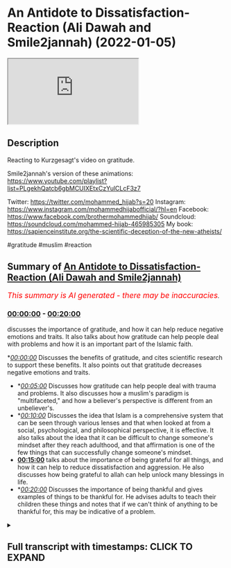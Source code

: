 # An Antidote to Dissatisfaction- Reaction (Ali Dawah and Smile2jannah) (2022-01-05)

<iframe loading='lazy' src='https://www.youtube.com/embed/HsgSuVWEVmg'></iframe>

## Description

Reacting to Kurzgesagt's video on gratitude.  

Smile2jannah's version of these animations: https://www.youtube.com/playlist?list=PLgekhQatcb6gbMCUIXEtxCzYulCLcF3z7

Twitter: https://twitter.com/mohammed_hijab?s=20
Instagram: https://www.instagram.com/mohammedhijabofficial/?hl=en
Facebook: https://www.facebook.com/brothermohammedhijab/
Soundcloud: https://soundcloud.com/mohammed-hijab-465985305
My book: https://sapienceinstitute.org/the-scientific-deception-of-the-new-atheists/

#gratitude #muslim #reaction

## Summary of [An Antidote to Dissatisfaction- Reaction (Ali Dawah and Smile2jannah)](https://www.youtube.com/watch?v=HsgSuVWEVmg)


*<span style="color:red; font-size:125%">This summary is AI generated - there may be inaccuracies</span>. [](/)*

### [00:00:00](https://www.youtube.com/watch?v=HsgSuVWEVmg&t=0) - [00:20:00](https://www.youtube.com/watch?v=HsgSuVWEVmg&t=1200)

 discusses the importance of gratitude, and how it can help reduce negative emotions and traits. It also talks about how gratitude can help people deal with problems and how it is an important part of the Islamic faith.

**[00:00:00](https://www.youtube.com/watch?v=HsgSuVWEVmg&t=0)* Discusses the benefits of gratitude, and cites scientific research to support these benefits. It also points out that gratitude decreases negative emotions and traits.
* **[00:05:00](https://www.youtube.com/watch?v=HsgSuVWEVmg&t=300)* Discusses how gratitude can help people deal with trauma and problems. It also discusses how a muslim's paradigm is "multifaceted," and how a believer's perspective is different from an unbeliever's.
* **[00:10:00](https://www.youtube.com/watch?v=HsgSuVWEVmg&t=600)* Discusses the idea that Islam is a comprehensive system that can be seen through various lenses and that when looked at from a social, psychological, and philosophical perspective, it is effective. It also talks about the idea that it can be difficult to change someone's mindset after they reach adulthood, and that affirmation is one of the few things that can successfully change someone's mindset.
* **[00:15:00](https://www.youtube.com/watch?v=HsgSuVWEVmg&t=900)** talks about the importance of being grateful for all things, and how it can help to reduce dissatisfaction and aggression. He also discusses how being grateful to allah can help unlock many blessings in life.
* **[00:20:00](https://www.youtube.com/watch?v=HsgSuVWEVmg&t=1200)* Discusses the importance of being thankful and gives examples of things to be thankful for. He advises adults to teach their children these things and notes that if we can't think of anything to be thankful for, this may be indicative of a problem.

<details><summary><h2>Full transcript with timestamps: CLICK TO EXPAND</h2></summary>

[0:00:00](https://youtu.be/HsgSuVWEVmg?t=0) [Music]  
[0:00:05](https://youtu.be/HsgSuVWEVmg?t=5) go to kuala lude app inshallah the app  
[0:00:07](https://youtu.be/HsgSuVWEVmg?t=7) tracks versus pages and time spent  
[0:00:10](https://youtu.be/HsgSuVWEVmg?t=10) reading and the verses to pages function  
[0:00:12](https://youtu.be/HsgSuVWEVmg?t=12) takes you from reading a few verses a  
[0:00:14](https://youtu.be/HsgSuVWEVmg?t=14) day to a few pages a day this project is  
[0:00:17](https://youtu.be/HsgSuVWEVmg?t=17) for the real enthusiasts if there's  
[0:00:19](https://youtu.be/HsgSuVWEVmg?t=19) enough of us out there this will become  
[0:00:21](https://youtu.be/HsgSuVWEVmg?t=21) the future of quran apps and support the  
[0:00:24](https://youtu.be/HsgSuVWEVmg?t=24) project if you can inshaallah may allah  
[0:00:26](https://youtu.be/HsgSuVWEVmg?t=26) bless all of you jazakallah  
[0:00:31](https://youtu.be/HsgSuVWEVmg?t=31) how are you guys doing  
[0:00:33](https://youtu.be/HsgSuVWEVmg?t=33) yes i'm joined with two very very  
[0:00:35](https://youtu.be/HsgSuVWEVmg?t=35) special men very very influential men  
[0:00:38](https://youtu.be/HsgSuVWEVmg?t=38) i'm joined with azusa and smile to janna  
[0:00:42](https://youtu.be/HsgSuVWEVmg?t=42) and ali  
[0:00:43](https://youtu.be/HsgSuVWEVmg?t=43) uh needs daoa  
[0:00:44](https://youtu.be/HsgSuVWEVmg?t=44) [Laughter]  
[0:00:50](https://youtu.be/HsgSuVWEVmg?t=50) how are you guys doing here i'm gonna  
[0:00:52](https://youtu.be/HsgSuVWEVmg?t=52) know how are you bro you're right here  
[0:00:53](https://youtu.be/HsgSuVWEVmg?t=53) alhamdulillah good to see you  
[0:00:58](https://youtu.be/HsgSuVWEVmg?t=58) um today we're going to be talking about  
[0:01:00](https://youtu.be/HsgSuVWEVmg?t=60) something very very important in fact  
[0:01:01](https://youtu.be/HsgSuVWEVmg?t=61) we're going to be respond i'm not  
[0:01:02](https://youtu.be/HsgSuVWEVmg?t=62) responding really she's saying reacting  
[0:01:04](https://youtu.be/HsgSuVWEVmg?t=64) you're so used to responding but yeah  
[0:01:06](https://youtu.be/HsgSuVWEVmg?t=66) good reaction there you have it there  
[0:01:07](https://youtu.be/HsgSuVWEVmg?t=67) you have it uh what's the name of this  
[0:01:09](https://youtu.be/HsgSuVWEVmg?t=69) channel how do you pronounce it kirk  
[0:01:10](https://youtu.be/HsgSuVWEVmg?t=70) craigslist  
[0:01:12](https://youtu.be/HsgSuVWEVmg?t=72) that sounds like you're having a stroke  
[0:01:14](https://youtu.be/HsgSuVWEVmg?t=74) in germany  
[0:01:15](https://youtu.be/HsgSuVWEVmg?t=75) if you've said this before ah it's  
[0:01:17](https://youtu.be/HsgSuVWEVmg?t=77) probably not yeah maybe  
[0:01:19](https://youtu.be/HsgSuVWEVmg?t=79) how do you say it you say  
[0:01:22](https://youtu.be/HsgSuVWEVmg?t=82) okay i like that okay actually you've  
[0:01:24](https://youtu.be/HsgSuVWEVmg?t=84) been you've started doing stuff on your  
[0:01:26](https://youtu.be/HsgSuVWEVmg?t=86) channel which kind of mimics their  
[0:01:27](https://youtu.be/HsgSuVWEVmg?t=87) material doesn't it yeah yeah they're  
[0:01:29](https://youtu.be/HsgSuVWEVmg?t=89) copying their stuff  
[0:01:31](https://youtu.be/HsgSuVWEVmg?t=91) no they're doing it in a better way  
[0:01:35](https://youtu.be/HsgSuVWEVmg?t=95) they're known for this kind of like  
[0:01:36](https://youtu.be/HsgSuVWEVmg?t=96) really kind of interesting uh  
[0:01:39](https://youtu.be/HsgSuVWEVmg?t=99) animations well put animations which  
[0:01:41](https://youtu.be/HsgSuVWEVmg?t=101) which are informative and  
[0:01:43](https://youtu.be/HsgSuVWEVmg?t=103) they give a little undertone of a very  
[0:01:46](https://youtu.be/HsgSuVWEVmg?t=106) kind of  
[0:01:47](https://youtu.be/HsgSuVWEVmg?t=107) atheistic liberal  
[0:01:49](https://youtu.be/HsgSuVWEVmg?t=109) backdrop  
[0:01:50](https://youtu.be/HsgSuVWEVmg?t=110) so i'm trying to agenda you're doing the  
[0:01:52](https://youtu.be/HsgSuVWEVmg?t=112) same thing but with with the islamic  
[0:01:55](https://youtu.be/HsgSuVWEVmg?t=115) kind of paradigm in place right  
[0:01:56](https://youtu.be/HsgSuVWEVmg?t=116) counteracting  
[0:01:59](https://youtu.be/HsgSuVWEVmg?t=119) not imitating uh going one step better  
[0:02:01](https://youtu.be/HsgSuVWEVmg?t=121) no i i i i welcome i think what you're  
[0:02:03](https://youtu.be/HsgSuVWEVmg?t=123) doing is really it's pioneering um  
[0:02:06](https://youtu.be/HsgSuVWEVmg?t=126) animations in the tao space and i think  
[0:02:08](https://youtu.be/HsgSuVWEVmg?t=128) that's really really good  
[0:02:09](https://youtu.be/HsgSuVWEVmg?t=129) but what i wanted to uh respond or react  
[0:02:11](https://youtu.be/HsgSuVWEVmg?t=131) to as collective right yes to respond  
[0:02:14](https://youtu.be/HsgSuVWEVmg?t=134) respond what i wanted to react to today  
[0:02:17](https://youtu.be/HsgSuVWEVmg?t=137) is um something i was watching about a  
[0:02:19](https://youtu.be/HsgSuVWEVmg?t=139) video they made about an antidote to  
[0:02:21](https://youtu.be/HsgSuVWEVmg?t=141) dissatisfaction and what was really  
[0:02:22](https://youtu.be/HsgSuVWEVmg?t=142) interesting was that some of the things  
[0:02:24](https://youtu.be/HsgSuVWEVmg?t=144) that they put  
[0:02:25](https://youtu.be/HsgSuVWEVmg?t=145) in that video relating to gratitude and  
[0:02:27](https://youtu.be/HsgSuVWEVmg?t=147) obviously from an islamic perspective we  
[0:02:28](https://youtu.be/HsgSuVWEVmg?t=148) have a lot to say about this because our  
[0:02:30](https://youtu.be/HsgSuVWEVmg?t=150) religion speaks about this at length so  
[0:02:32](https://youtu.be/HsgSuVWEVmg?t=152) the first thing i want to do is show one  
[0:02:34](https://youtu.be/HsgSuVWEVmg?t=154) clip okay about  
[0:02:36](https://youtu.be/HsgSuVWEVmg?t=156) what they're saying the benefits of  
[0:02:38](https://youtu.be/HsgSuVWEVmg?t=158) gratitude and then come back and have a  
[0:02:39](https://youtu.be/HsgSuVWEVmg?t=159) conversation  
[0:02:40](https://youtu.be/HsgSuVWEVmg?t=160) scientists found that gratitude  
[0:02:42](https://youtu.be/HsgSuVWEVmg?t=162) stimulates the pathways in your brain  
[0:02:44](https://youtu.be/HsgSuVWEVmg?t=164) involved in feelings of reward  
[0:02:47](https://youtu.be/HsgSuVWEVmg?t=167) forming social bonds  
[0:02:49](https://youtu.be/HsgSuVWEVmg?t=169) and interpreting others intentions  
[0:02:51](https://youtu.be/HsgSuVWEVmg?t=171) it also makes it easier to save and  
[0:02:53](https://youtu.be/HsgSuVWEVmg?t=173) retrieve positive memories  
[0:02:56](https://youtu.be/HsgSuVWEVmg?t=176) even more gratitude directly counteracts  
[0:02:58](https://youtu.be/HsgSuVWEVmg?t=178) negative feelings and traits like envy  
[0:03:01](https://youtu.be/HsgSuVWEVmg?t=181) and social comparison narcissism  
[0:03:03](https://youtu.be/HsgSuVWEVmg?t=183) cynicism and materialism  
[0:03:06](https://youtu.be/HsgSuVWEVmg?t=186) as a consequence people who are grateful  
[0:03:09](https://youtu.be/HsgSuVWEVmg?t=189) no matter what for tend to be happier  
[0:03:11](https://youtu.be/HsgSuVWEVmg?t=191) and more satisfied  
[0:03:13](https://youtu.be/HsgSuVWEVmg?t=193) they have better relationships and  
[0:03:15](https://youtu.be/HsgSuVWEVmg?t=195) easier time making friends  
[0:03:17](https://youtu.be/HsgSuVWEVmg?t=197) they sleep better tend to suffer less  
[0:03:20](https://youtu.be/HsgSuVWEVmg?t=200) from depression addiction and burnout  
[0:03:22](https://youtu.be/HsgSuVWEVmg?t=202) and are better at dealing with traumatic  
[0:03:24](https://youtu.be/HsgSuVWEVmg?t=204) events so as you guys saw there with the  
[0:03:26](https://youtu.be/HsgSuVWEVmg?t=206) first clip you know  
[0:03:29](https://youtu.be/HsgSuVWEVmg?t=209) it was talking about what the benefits  
[0:03:31](https://youtu.be/HsgSuVWEVmg?t=211) are to graduate what are your initial  
[0:03:33](https://youtu.be/HsgSuVWEVmg?t=213) reactions uh  
[0:03:35](https://youtu.be/HsgSuVWEVmg?t=215) i think my initial reaction is  
[0:03:37](https://youtu.be/HsgSuVWEVmg?t=217) that of  
[0:03:38](https://youtu.be/HsgSuVWEVmg?t=218) i wasn't really surprised yep because  
[0:03:41](https://youtu.be/HsgSuVWEVmg?t=221) whenever atheists or people without a  
[0:03:43](https://youtu.be/HsgSuVWEVmg?t=223) religion  
[0:03:45](https://youtu.be/HsgSuVWEVmg?t=225) want to encourage people to do something  
[0:03:46](https://youtu.be/HsgSuVWEVmg?t=226) either it will be done using threats  
[0:03:50](https://youtu.be/HsgSuVWEVmg?t=230) or it will be done using science threats  
[0:03:52](https://youtu.be/HsgSuVWEVmg?t=232) that we see  
[0:03:53](https://youtu.be/HsgSuVWEVmg?t=233) um traffic cameras yeah we see london is  
[0:03:57](https://youtu.be/HsgSuVWEVmg?t=237) one of the  
[0:03:58](https://youtu.be/HsgSuVWEVmg?t=238) the most yeah the hot spots one of the  
[0:04:01](https://youtu.be/HsgSuVWEVmg?t=241) most watched cities because of cctv if  
[0:04:04](https://youtu.be/HsgSuVWEVmg?t=244) you park in a bus lane you get a ticket  
[0:04:06](https://youtu.be/HsgSuVWEVmg?t=246) home before you've even reached your  
[0:04:08](https://youtu.be/HsgSuVWEVmg?t=248) home yeah so that's one way of doing it  
[0:04:10](https://youtu.be/HsgSuVWEVmg?t=250) the other way of doing it is by bribing  
[0:04:12](https://youtu.be/HsgSuVWEVmg?t=252) people through facts and through science  
[0:04:15](https://youtu.be/HsgSuVWEVmg?t=255) of science says the science says that  
[0:04:17](https://youtu.be/HsgSuVWEVmg?t=257) but just like when you watch these  
[0:04:19](https://youtu.be/HsgSuVWEVmg?t=259) atheistic debates and they they mock  
[0:04:22](https://youtu.be/HsgSuVWEVmg?t=262) theism or whatnot and then they get the  
[0:04:25](https://youtu.be/HsgSuVWEVmg?t=265) big clap and you know christopher  
[0:04:26](https://youtu.be/HsgSuVWEVmg?t=266) hitchens very well articulated arguments  
[0:04:30](https://youtu.be/HsgSuVWEVmg?t=270) but that's that's all they are they're  
[0:04:31](https://youtu.be/HsgSuVWEVmg?t=271) just well articulated but they don't  
[0:04:33](https://youtu.be/HsgSuVWEVmg?t=273) have any substance behind it so  
[0:04:35](https://youtu.be/HsgSuVWEVmg?t=275) when these people go home to their you  
[0:04:38](https://youtu.be/HsgSuVWEVmg?t=278) know empty flats and their ready  
[0:04:40](https://youtu.be/HsgSuVWEVmg?t=280) microwave  
[0:04:42](https://youtu.be/HsgSuVWEVmg?t=282) microwave meals  
[0:04:46](https://youtu.be/HsgSuVWEVmg?t=286) there's nothing of substance that's why  
[0:04:47](https://youtu.be/HsgSuVWEVmg?t=287) they go to the bowl that's why  
[0:04:51](https://youtu.be/HsgSuVWEVmg?t=291) christopher hitchens he admitted that  
[0:04:53](https://youtu.be/HsgSuVWEVmg?t=293) his his friend was the vodka bottle  
[0:04:56](https://youtu.be/HsgSuVWEVmg?t=296) uh so these people admit it and i don't  
[0:04:58](https://youtu.be/HsgSuVWEVmg?t=298) want to you know bait out other names  
[0:05:00](https://youtu.be/HsgSuVWEVmg?t=300) because it was made from the same thing  
[0:05:02](https://youtu.be/HsgSuVWEVmg?t=302) oh yeah mata rearrangement of of  
[0:05:04](https://youtu.be/HsgSuVWEVmg?t=304) particles  
[0:05:06](https://youtu.be/HsgSuVWEVmg?t=306) what do you think ali you were you were  
[0:05:07](https://youtu.be/HsgSuVWEVmg?t=307) a non-muslim at one point you became a  
[0:05:09](https://youtu.be/HsgSuVWEVmg?t=309) muslim  
[0:05:10](https://youtu.be/HsgSuVWEVmg?t=310) how has your life changed because of  
[0:05:12](https://youtu.be/HsgSuVWEVmg?t=312) islamic graduation to be honest like  
[0:05:13](https://youtu.be/HsgSuVWEVmg?t=313) cebu said really what i was discussing  
[0:05:14](https://youtu.be/HsgSuVWEVmg?t=314) with him he said atheists are people  
[0:05:16](https://youtu.be/HsgSuVWEVmg?t=316) that like they come in front of your  
[0:05:17](https://youtu.be/HsgSuVWEVmg?t=317) house and scream get out get out get out  
[0:05:19](https://youtu.be/HsgSuVWEVmg?t=319) and you run out and go weapon and they  
[0:05:20](https://youtu.be/HsgSuVWEVmg?t=320) go i don't know  
[0:05:27](https://youtu.be/HsgSuVWEVmg?t=327) they'll tell you no god no god no god  
[0:05:28](https://youtu.be/HsgSuVWEVmg?t=328) but when it comes to life from they said  
[0:05:30](https://youtu.be/HsgSuVWEVmg?t=330) okay give me a solution okay tell me  
[0:05:31](https://youtu.be/HsgSuVWEVmg?t=331) what's wrong with that um i don't know  
[0:05:33](https://youtu.be/HsgSuVWEVmg?t=333) why tell him to call my house then you  
[0:05:35](https://youtu.be/HsgSuVWEVmg?t=335) have nothing to offer me you're  
[0:05:36](https://youtu.be/HsgSuVWEVmg?t=336) intellectually bankrupt yeah you've got  
[0:05:38](https://youtu.be/HsgSuVWEVmg?t=338) nothing to offer you're intellectual  
[0:05:39](https://youtu.be/HsgSuVWEVmg?t=339) unique so the point is this you know  
[0:05:41](https://youtu.be/HsgSuVWEVmg?t=341) let's be honest you've got nothing to  
[0:05:43](https://youtu.be/HsgSuVWEVmg?t=343) offer so when it comes to gratitude yeah  
[0:05:45](https://youtu.be/HsgSuVWEVmg?t=345) it's what we're seeing here is it's good  
[0:05:46](https://youtu.be/HsgSuVWEVmg?t=346) because what it does is like the reason  
[0:05:48](https://youtu.be/HsgSuVWEVmg?t=348) i'm mentioning this is because people  
[0:05:49](https://youtu.be/HsgSuVWEVmg?t=349) like sam harris and new atheism have  
[0:05:51](https://youtu.be/HsgSuVWEVmg?t=351) realized this spiritual gap there's a  
[0:05:53](https://youtu.be/HsgSuVWEVmg?t=353) massive gap so they've even conspiracy  
[0:05:55](https://youtu.be/HsgSuVWEVmg?t=355) spirituality brother as atheists they  
[0:05:57](https://youtu.be/HsgSuVWEVmg?t=357) have gone because they've hit a wall now  
[0:05:59](https://youtu.be/HsgSuVWEVmg?t=359) it's good that we see that because now  
[0:06:00](https://youtu.be/HsgSuVWEVmg?t=360) they've read us they're making a u-turn  
[0:06:02](https://youtu.be/HsgSuVWEVmg?t=362) but what that means is in a nutshell  
[0:06:04](https://youtu.be/HsgSuVWEVmg?t=364) gratitude is good because now what  
[0:06:05](https://youtu.be/HsgSuVWEVmg?t=365) you're doing is like it says in the  
[0:06:06](https://youtu.be/HsgSuVWEVmg?t=366) video  
[0:06:07](https://youtu.be/HsgSuVWEVmg?t=367) happy be happy for the little coffee  
[0:06:09](https://youtu.be/HsgSuVWEVmg?t=369) that you have i'll be happy for little  
[0:06:10](https://youtu.be/HsgSuVWEVmg?t=370) stuff that's good that's the beginning  
[0:06:12](https://youtu.be/HsgSuVWEVmg?t=372) but we need to take it to the next level  
[0:06:13](https://youtu.be/HsgSuVWEVmg?t=373) because what this shows is a step f  
[0:06:15](https://youtu.be/HsgSuVWEVmg?t=375) towards the right direction which is  
[0:06:17](https://youtu.be/HsgSuVWEVmg?t=377) gratitude but now the question is what  
[0:06:19](https://youtu.be/HsgSuVWEVmg?t=379) are you grateful for because if somebody  
[0:06:21](https://youtu.be/HsgSuVWEVmg?t=381) gives you a hundred thousand pounds you  
[0:06:23](https://youtu.be/HsgSuVWEVmg?t=383) start and imagine you start [ __ ] the  
[0:06:24](https://youtu.be/HsgSuVWEVmg?t=384) money like oh thank you thank you what  
[0:06:26](https://youtu.be/HsgSuVWEVmg?t=386) about the one that gave you that you're  
[0:06:28](https://youtu.be/HsgSuVWEVmg?t=388) too focused on the money okay but we're  
[0:06:30](https://youtu.be/HsgSuVWEVmg?t=390) saying what about the one that gave you  
[0:06:32](https://youtu.be/HsgSuVWEVmg?t=392) that if you can find happiness and  
[0:06:34](https://youtu.be/HsgSuVWEVmg?t=394) gratitude with the materialistic thing  
[0:06:38](https://youtu.be/HsgSuVWEVmg?t=398) what about the one that gave it to you  
[0:06:39](https://youtu.be/HsgSuVWEVmg?t=399) if the material thing can give you the  
[0:06:41](https://youtu.be/HsgSuVWEVmg?t=401) happiness of being grateful for the  
[0:06:43](https://youtu.be/HsgSuVWEVmg?t=403) little things what about the one  
[0:06:45](https://youtu.be/HsgSuVWEVmg?t=405) who created you and the thing that gives  
[0:06:47](https://youtu.be/HsgSuVWEVmg?t=407) you the happiness what we're saying is  
[0:06:49](https://youtu.be/HsgSuVWEVmg?t=409) take it to the next level yes by  
[0:06:51](https://youtu.be/HsgSuVWEVmg?t=411) connecting to god because other than  
[0:06:52](https://youtu.be/HsgSuVWEVmg?t=412) that who are you grateful for or yeah  
[0:06:55](https://youtu.be/HsgSuVWEVmg?t=415) yeah  
[0:06:56](https://youtu.be/HsgSuVWEVmg?t=416) or what anything that the object of  
[0:06:58](https://youtu.be/HsgSuVWEVmg?t=418) gratitude is missing the ultimate  
[0:07:00](https://youtu.be/HsgSuVWEVmg?t=420) objective of gratitude  
[0:07:01](https://youtu.be/HsgSuVWEVmg?t=421) i think what you what you've mentioned  
[0:07:03](https://youtu.be/HsgSuVWEVmg?t=423) that's very well put and i think what  
[0:07:04](https://youtu.be/HsgSuVWEVmg?t=424) zushan was saying is i think something  
[0:07:07](https://youtu.be/HsgSuVWEVmg?t=427) they've realized as well because it's a  
[0:07:08](https://youtu.be/HsgSuVWEVmg?t=428) chemically reductionist approach i mean  
[0:07:11](https://youtu.be/HsgSuVWEVmg?t=431) now that and they've realized that which  
[0:07:13](https://youtu.be/HsgSuVWEVmg?t=433) is why in the nhs the national health  
[0:07:15](https://youtu.be/HsgSuVWEVmg?t=435) service in the uk for those who don't  
[0:07:16](https://youtu.be/HsgSuVWEVmg?t=436) know abroad  
[0:07:18](https://youtu.be/HsgSuVWEVmg?t=438) they they do have ssris like you know  
[0:07:20](https://youtu.be/HsgSuVWEVmg?t=440) serotonin um  
[0:07:22](https://youtu.be/HsgSuVWEVmg?t=442) or drugs that manipulate serotonin which  
[0:07:25](https://youtu.be/HsgSuVWEVmg?t=445) is one of the neurotransmitters right  
[0:07:27](https://youtu.be/HsgSuVWEVmg?t=447) um  
[0:07:28](https://youtu.be/HsgSuVWEVmg?t=448) however you know if you look at some of  
[0:07:30](https://youtu.be/HsgSuVWEVmg?t=450) the placebo drugs they have almost as  
[0:07:33](https://youtu.be/HsgSuVWEVmg?t=453) much uh effect as  
[0:07:35](https://youtu.be/HsgSuVWEVmg?t=455) as ssris which shows you a lot of is  
[0:07:38](https://youtu.be/HsgSuVWEVmg?t=458) actually cognitive which is why in the  
[0:07:39](https://youtu.be/HsgSuVWEVmg?t=459) nhs they put things like cbt cognitive  
[0:07:42](https://youtu.be/HsgSuVWEVmg?t=462) behavioral therapy or talking therapies  
[0:07:45](https://youtu.be/HsgSuVWEVmg?t=465) or um psychotherapies because they  
[0:07:47](https://youtu.be/HsgSuVWEVmg?t=467) realize this is it's reductionist to  
[0:07:49](https://youtu.be/HsgSuVWEVmg?t=469) just  
[0:07:49](https://youtu.be/HsgSuVWEVmg?t=469) kind of go all the way uh or speak of  
[0:07:52](https://youtu.be/HsgSuVWEVmg?t=472) this in chemical neurotransmitter in  
[0:07:53](https://youtu.be/HsgSuVWEVmg?t=473) terms of neurotransmitters and so on and  
[0:07:55](https://youtu.be/HsgSuVWEVmg?t=475) we as muslims our paradigm has always  
[0:07:58](https://youtu.be/HsgSuVWEVmg?t=478) been multifaceted  
[0:08:00](https://youtu.be/HsgSuVWEVmg?t=480) you know in terms of how we diagnose  
[0:08:01](https://youtu.be/HsgSuVWEVmg?t=481) issues it can be physical a physical  
[0:08:04](https://youtu.be/HsgSuVWEVmg?t=484) ailment it can be chemical of course  
[0:08:06](https://youtu.be/HsgSuVWEVmg?t=486) sometimes it is but also we have to  
[0:08:07](https://youtu.be/HsgSuVWEVmg?t=487) think about all the other dimensions as  
[0:08:10](https://youtu.be/HsgSuVWEVmg?t=490) well the spiritual dimension being one  
[0:08:11](https://youtu.be/HsgSuVWEVmg?t=491) of those things which is not even  
[0:08:12](https://youtu.be/HsgSuVWEVmg?t=492) accessible by the scientific method  
[0:08:15](https://youtu.be/HsgSuVWEVmg?t=495) it's a metaphor that you need to tap  
[0:08:17](https://youtu.be/HsgSuVWEVmg?t=497) into it's as simple as that  
[0:08:18](https://youtu.be/HsgSuVWEVmg?t=498) set those metaphysical laws in place for  
[0:08:21](https://youtu.be/HsgSuVWEVmg?t=501) a reason and this is this is the massive  
[0:08:24](https://youtu.be/HsgSuVWEVmg?t=504) gap that's happening bro you can be  
[0:08:25](https://youtu.be/HsgSuVWEVmg?t=505) grateful for coffee and stuff like that  
[0:08:27](https://youtu.be/HsgSuVWEVmg?t=507) you know but if the metaphysical law  
[0:08:29](https://youtu.be/HsgSuVWEVmg?t=509) what we believe in like the like the  
[0:08:31](https://youtu.be/HsgSuVWEVmg?t=511) process  
[0:08:33](https://youtu.be/HsgSuVWEVmg?t=513) um  
[0:08:34](https://youtu.be/HsgSuVWEVmg?t=514) wondrous is the affair of the believer  
[0:08:36](https://youtu.be/HsgSuVWEVmg?t=516) yes whatever like calamity strikes him  
[0:08:38](https://youtu.be/HsgSuVWEVmg?t=518) or goodness he's grateful or he's  
[0:08:39](https://youtu.be/HsgSuVWEVmg?t=519) patient i think we should stop with this  
[0:08:42](https://youtu.be/HsgSuVWEVmg?t=522) is very very important hadith well where  
[0:08:44](https://youtu.be/HsgSuVWEVmg?t=524) the prophet salallahu says  
[0:08:46](https://youtu.be/HsgSuVWEVmg?t=526) it's one of my favorite hadith in fact  
[0:08:48](https://youtu.be/HsgSuVWEVmg?t=528) that wondrous is the affair of the  
[0:08:50](https://youtu.be/HsgSuVWEVmg?t=530) believer in  
[0:08:52](https://youtu.be/HsgSuVWEVmg?t=532) that his  
[0:09:07](https://youtu.be/HsgSuVWEVmg?t=547) is grateful as well  
[0:09:08](https://youtu.be/HsgSuVWEVmg?t=548) and in that clipping that we just saw  
[0:09:10](https://youtu.be/HsgSuVWEVmg?t=550) the video clip we they were mentioning  
[0:09:12](https://youtu.be/HsgSuVWEVmg?t=552) uh they were mentioning how  
[0:09:14](https://youtu.be/HsgSuVWEVmg?t=554) people that are grateful on a regular  
[0:09:15](https://youtu.be/HsgSuVWEVmg?t=555) basis can deal with trauma better yeah  
[0:09:17](https://youtu.be/HsgSuVWEVmg?t=557) better yeah of course and this is you  
[0:09:19](https://youtu.be/HsgSuVWEVmg?t=559) know subhanallah is really showing us  
[0:09:21](https://youtu.be/HsgSuVWEVmg?t=561) the spiritual fruit of this hadith in  
[0:09:23](https://youtu.be/HsgSuVWEVmg?t=563) him  
[0:09:24](https://youtu.be/HsgSuVWEVmg?t=564) of course because if you think about it  
[0:09:25](https://youtu.be/HsgSuVWEVmg?t=565) when a disbeliever gets ill  
[0:09:28](https://youtu.be/HsgSuVWEVmg?t=568) yeah what well let's let's say someone  
[0:09:30](https://youtu.be/HsgSuVWEVmg?t=570) who is an atheist or a materialist yeah  
[0:09:34](https://youtu.be/HsgSuVWEVmg?t=574) yeah so if he's ill like the question  
[0:09:36](https://youtu.be/HsgSuVWEVmg?t=576) that needs to beg is  
[0:09:37](https://youtu.be/HsgSuVWEVmg?t=577) i would why am i ill why me what caused  
[0:09:40](https://youtu.be/HsgSuVWEVmg?t=580) it you have nothing  
[0:09:41](https://youtu.be/HsgSuVWEVmg?t=581) what meaning does it have yeah when you  
[0:09:43](https://youtu.be/HsgSuVWEVmg?t=583) talk about a believer it's like  
[0:09:45](https://youtu.be/HsgSuVWEVmg?t=585) expiation of sins yes um it's about  
[0:09:47](https://youtu.be/HsgSuVWEVmg?t=587) getting closer to allah  
[0:09:50](https://youtu.be/HsgSuVWEVmg?t=590) yes i've got so many options to choose  
[0:09:52](https://youtu.be/HsgSuVWEVmg?t=592) from now somebody come and say it's it's  
[0:09:54](https://youtu.be/HsgSuVWEVmg?t=594) um you made it up i don't care does it  
[0:09:55](https://youtu.be/HsgSuVWEVmg?t=595) work we know i know it's true but to you  
[0:09:57](https://youtu.be/HsgSuVWEVmg?t=597) let's suppose it's made up it does work  
[0:10:00](https://youtu.be/HsgSuVWEVmg?t=600) the formula doesn't work it's right  
[0:10:01](https://youtu.be/HsgSuVWEVmg?t=601) under our noses we're not seeing it and  
[0:10:03](https://youtu.be/HsgSuVWEVmg?t=603) we're not saying therefore god is true  
[0:10:05](https://youtu.be/HsgSuVWEVmg?t=605) it's not an argument for god's existence  
[0:10:06](https://youtu.be/HsgSuVWEVmg?t=606) we're saying that we are saying that our  
[0:10:08](https://youtu.be/HsgSuVWEVmg?t=608) systems  
[0:10:09](https://youtu.be/HsgSuVWEVmg?t=609) allows better quality of life that's why  
[0:10:12](https://youtu.be/HsgSuVWEVmg?t=612) i believe it is an evidence supporting  
[0:10:14](https://youtu.be/HsgSuVWEVmg?t=614) evidence yeah  
[0:10:15](https://youtu.be/HsgSuVWEVmg?t=615) this is supporting evidence but it shows  
[0:10:17](https://youtu.be/HsgSuVWEVmg?t=617) you that we have an in a yes propensity  
[0:10:20](https://youtu.be/HsgSuVWEVmg?t=620) an inclination to want to be grateful  
[0:10:23](https://youtu.be/HsgSuVWEVmg?t=623) to an ultimate source but  
[0:10:25](https://youtu.be/HsgSuVWEVmg?t=625) think of it this way if you come across  
[0:10:28](https://youtu.be/HsgSuVWEVmg?t=628) a a doctor in  
[0:10:30](https://youtu.be/HsgSuVWEVmg?t=630) in a remote kind of village somewhere  
[0:10:32](https://youtu.be/HsgSuVWEVmg?t=632) yes and you have a few illnesses yeah  
[0:10:35](https://youtu.be/HsgSuVWEVmg?t=635) you tell him look i i've i've been  
[0:10:37](https://youtu.be/HsgSuVWEVmg?t=637) bitten by this insect i don't know he  
[0:10:39](https://youtu.be/HsgSuVWEVmg?t=639) says okay he touches it and he's okay i  
[0:10:41](https://youtu.be/HsgSuVWEVmg?t=641) know what it is and he gives you a cure  
[0:10:43](https://youtu.be/HsgSuVWEVmg?t=643) and you're like where have you studied i  
[0:10:44](https://youtu.be/HsgSuVWEVmg?t=644) just you know studied somewhere  
[0:10:47](https://youtu.be/HsgSuVWEVmg?t=647) okay well i've got a rasha he prescribes  
[0:10:49](https://youtu.be/HsgSuVWEVmg?t=649) you a cure for it but he hasn't been  
[0:10:51](https://youtu.be/HsgSuVWEVmg?t=651) through the official channels and then  
[0:10:53](https://youtu.be/HsgSuVWEVmg?t=653) he gives you another cure when he keeps  
[0:10:55](https://youtu.be/HsgSuVWEVmg?t=655) giving you cures and they keep curing  
[0:10:57](https://youtu.be/HsgSuVWEVmg?t=657) you  
[0:10:58](https://youtu.be/HsgSuVWEVmg?t=658) eventually it becomes  
[0:11:01](https://youtu.be/HsgSuVWEVmg?t=661) illogical for you to say that no this is  
[0:11:03](https://youtu.be/HsgSuVWEVmg?t=663) he's a fake doctor oh yeah yeah yes what  
[0:11:05](https://youtu.be/HsgSuVWEVmg?t=665) you're saying is that islam is such a  
[0:11:07](https://youtu.be/HsgSuVWEVmg?t=667) robust and comprehensive system that  
[0:11:09](https://youtu.be/HsgSuVWEVmg?t=669) when you start looking at a spiritual  
[0:11:11](https://youtu.be/HsgSuVWEVmg?t=671) package  
[0:11:12](https://youtu.be/HsgSuVWEVmg?t=672) that is  
[0:11:15](https://youtu.be/HsgSuVWEVmg?t=675) in fact i would even say that if if  
[0:11:17](https://youtu.be/HsgSuVWEVmg?t=677) these proofs accrue this actually is in  
[0:11:20](https://youtu.be/HsgSuVWEVmg?t=680) favor of the truth of islam also so  
[0:11:22](https://youtu.be/HsgSuVWEVmg?t=682) there's a probabilistic type of argument  
[0:11:24](https://youtu.be/HsgSuVWEVmg?t=684) exactly exactly  
[0:11:26](https://youtu.be/HsgSuVWEVmg?t=686) yeah there's so many things if you see  
[0:11:28](https://youtu.be/HsgSuVWEVmg?t=688) islam through a social  
[0:11:30](https://youtu.be/HsgSuVWEVmg?t=690) through social life from a social lens  
[0:11:32](https://youtu.be/HsgSuVWEVmg?t=692) from a philosophical lens to a  
[0:11:34](https://youtu.be/HsgSuVWEVmg?t=694) psychological uh lens you will see that  
[0:11:37](https://youtu.be/HsgSuVWEVmg?t=697) islam  
[0:11:38](https://youtu.be/HsgSuVWEVmg?t=698) whatever it has said 1400 years ago is  
[0:11:42](https://youtu.be/HsgSuVWEVmg?t=702) relevant till today wow  
[0:11:44](https://youtu.be/HsgSuVWEVmg?t=704) and will be relevant in the future yes  
[0:11:46](https://youtu.be/HsgSuVWEVmg?t=706) and has been relevant in the past very  
[0:11:48](https://youtu.be/HsgSuVWEVmg?t=708) good in the past  
[0:11:50](https://youtu.be/HsgSuVWEVmg?t=710) it's a working model i want to show you  
[0:11:52](https://youtu.be/HsgSuVWEVmg?t=712) guys another quick clipping where they  
[0:11:54](https://youtu.be/HsgSuVWEVmg?t=714) give us recommendations of what to do  
[0:11:56](https://youtu.be/HsgSuVWEVmg?t=716) okay let's take a look at what they say  
[0:11:58](https://youtu.be/HsgSuVWEVmg?t=718) we should do  
[0:12:00](https://youtu.be/HsgSuVWEVmg?t=720) the easiest gratitude exercise with the  
[0:12:02](https://youtu.be/HsgSuVWEVmg?t=722) most solid research behind it is  
[0:12:04](https://youtu.be/HsgSuVWEVmg?t=724) gratitude journaling it means sitting  
[0:12:06](https://youtu.be/HsgSuVWEVmg?t=726) down for a few minutes one to three  
[0:12:08](https://youtu.be/HsgSuVWEVmg?t=728) times a week and writing down five to  
[0:12:10](https://youtu.be/HsgSuVWEVmg?t=730) ten things you're grateful for  
[0:12:12](https://youtu.be/HsgSuVWEVmg?t=732) it might feel weird at first so start  
[0:12:15](https://youtu.be/HsgSuVWEVmg?t=735) simply  
[0:12:16](https://youtu.be/HsgSuVWEVmg?t=736) can you feel grateful for a little thing  
[0:12:18](https://youtu.be/HsgSuVWEVmg?t=738) like how great coffee is or that someone  
[0:12:21](https://youtu.be/HsgSuVWEVmg?t=741) was kind to you  
[0:12:22](https://youtu.be/HsgSuVWEVmg?t=742) can you appreciate something someone  
[0:12:24](https://youtu.be/HsgSuVWEVmg?t=744) else did for you so they talk about  
[0:12:26](https://youtu.be/HsgSuVWEVmg?t=746) gratitude journaling what are your  
[0:12:28](https://youtu.be/HsgSuVWEVmg?t=748) reactions to them i think with gratitude  
[0:12:31](https://youtu.be/HsgSuVWEVmg?t=751) journaling we already have a form of  
[0:12:33](https://youtu.be/HsgSuVWEVmg?t=753) gratitude journaling  
[0:12:35](https://youtu.be/HsgSuVWEVmg?t=755) um  
[0:12:35](https://youtu.be/HsgSuVWEVmg?t=755) [Music]  
[0:12:36](https://youtu.be/HsgSuVWEVmg?t=756) yeah where it's in my head isn't it all  
[0:12:38](https://youtu.be/HsgSuVWEVmg?t=758) right  
[0:12:40](https://youtu.be/HsgSuVWEVmg?t=760) it's the biggest journal uh small people  
[0:12:43](https://youtu.be/HsgSuVWEVmg?t=763) can't see  
[0:12:45](https://youtu.be/HsgSuVWEVmg?t=765) yeah tell us what you're gonna say so in  
[0:12:47](https://youtu.be/HsgSuVWEVmg?t=767) in islam well let's look at psychology  
[0:12:50](https://youtu.be/HsgSuVWEVmg?t=770) they say  
[0:12:51](https://youtu.be/HsgSuVWEVmg?t=771) post the age of 25 is very difficult to  
[0:12:54](https://youtu.be/HsgSuVWEVmg?t=774) change the mindset of a person the only  
[0:12:55](https://youtu.be/HsgSuVWEVmg?t=775) two things that can change the mindset  
[0:12:57](https://youtu.be/HsgSuVWEVmg?t=777) of a person is number one trauma and  
[0:12:58](https://youtu.be/HsgSuVWEVmg?t=778) number two affirmations you're  
[0:13:00](https://youtu.be/HsgSuVWEVmg?t=780) constantly repeating something that's  
[0:13:02](https://youtu.be/HsgSuVWEVmg?t=782) why when you go to these self-help  
[0:13:04](https://youtu.be/HsgSuVWEVmg?t=784) classes or you go to a therapist they  
[0:13:06](https://youtu.be/HsgSuVWEVmg?t=786) say when you get up in the morning yeah  
[0:13:08](https://youtu.be/HsgSuVWEVmg?t=788) even people like j shetty they say when  
[0:13:10](https://youtu.be/HsgSuVWEVmg?t=790) you get up in the morning make sure you  
[0:13:11](https://youtu.be/HsgSuVWEVmg?t=791) don't switch on your device make sure  
[0:13:14](https://youtu.be/HsgSuVWEVmg?t=794) you  
[0:13:14](https://youtu.be/HsgSuVWEVmg?t=794) you don't do other things you say this  
[0:13:17](https://youtu.be/HsgSuVWEVmg?t=797) affirmation today is going to be a good  
[0:13:18](https://youtu.be/HsgSuVWEVmg?t=798) day i'm a strong person i'm a confident  
[0:13:21](https://youtu.be/HsgSuVWEVmg?t=801) person yeah and you give time to  
[0:13:23](https://youtu.be/HsgSuVWEVmg?t=803) yourself and that's exactly what we're  
[0:13:25](https://youtu.be/HsgSuVWEVmg?t=805) asked to do we get up in the morning  
[0:13:26](https://youtu.be/HsgSuVWEVmg?t=806) what do we say alhamdulillah  
[0:13:31](https://youtu.be/HsgSuVWEVmg?t=811) which please be to  
[0:13:33](https://youtu.be/HsgSuVWEVmg?t=813) has given us  
[0:13:34](https://youtu.be/HsgSuVWEVmg?t=814) life after death so we start off the  
[0:13:37](https://youtu.be/HsgSuVWEVmg?t=817) morning with gratitude lord we start off  
[0:13:40](https://youtu.be/HsgSuVWEVmg?t=820) with gratitude but instead of an  
[0:13:41](https://youtu.be/HsgSuVWEVmg?t=821) egoistic mother where it's all about  
[0:13:43](https://youtu.be/HsgSuVWEVmg?t=823) yourself now you have an object of  
[0:13:45](https://youtu.be/HsgSuVWEVmg?t=825) transcendence why and that's why i think  
[0:13:47](https://youtu.be/HsgSuVWEVmg?t=827) that's what makes muslims  
[0:13:49](https://youtu.be/HsgSuVWEVmg?t=829) you know we have  
[0:13:51](https://youtu.be/HsgSuVWEVmg?t=831) the key  
[0:13:52](https://youtu.be/HsgSuVWEVmg?t=832) why because when it comes to these sorts  
[0:13:54](https://youtu.be/HsgSuVWEVmg?t=834) of that's what i was saying initially  
[0:13:56](https://youtu.be/HsgSuVWEVmg?t=836) that you can tell somebody oh this  
[0:13:58](https://youtu.be/HsgSuVWEVmg?t=838) chemical is is released and that sounds  
[0:14:00](https://youtu.be/HsgSuVWEVmg?t=840) good in theory but is that going to work  
[0:14:02](https://youtu.be/HsgSuVWEVmg?t=842) when you are inundated with grief if you  
[0:14:06](https://youtu.be/HsgSuVWEVmg?t=846) are inundated with the trials and  
[0:14:08](https://youtu.be/HsgSuVWEVmg?t=848) tribulations of life no it does not work  
[0:14:10](https://youtu.be/HsgSuVWEVmg?t=850) and it will not work and the suicide  
[0:14:12](https://youtu.be/HsgSuVWEVmg?t=852) figures attest to that but when you come  
[0:14:14](https://youtu.be/HsgSuVWEVmg?t=854) to the islamic frame of mind and the way  
[0:14:18](https://youtu.be/HsgSuVWEVmg?t=858) of thinking  
[0:14:19](https://youtu.be/HsgSuVWEVmg?t=859) uh and and believing you will see it's  
[0:14:22](https://youtu.be/HsgSuVWEVmg?t=862) effective in so many different ways i  
[0:14:24](https://youtu.be/HsgSuVWEVmg?t=864) mean like you said  
[0:14:26](https://youtu.be/HsgSuVWEVmg?t=866) you mentioned that  
[0:14:27](https://youtu.be/HsgSuVWEVmg?t=867) in the beginning but the very first  
[0:14:29](https://youtu.be/HsgSuVWEVmg?t=869) thing that we introduced in the quran is  
[0:14:30](https://youtu.be/HsgSuVWEVmg?t=870) alhamdulillah  
[0:14:31](https://youtu.be/HsgSuVWEVmg?t=871) all praise and thanks belongs to god the  
[0:14:33](https://youtu.be/HsgSuVWEVmg?t=873) lord of the worlds and after each prayer  
[0:14:36](https://youtu.be/HsgSuVWEVmg?t=876) is sunnah or it's recommended at least  
[0:14:39](https://youtu.be/HsgSuVWEVmg?t=879) to say subhanallah which means glory to  
[0:14:41](https://youtu.be/HsgSuVWEVmg?t=881) be to god 33 times alhamdulillah which  
[0:14:43](https://youtu.be/HsgSuVWEVmg?t=883) is praising thanks be to god 33 times  
[0:14:45](https://youtu.be/HsgSuVWEVmg?t=885) and then 34 times saying allahu akbar  
[0:14:47](https://youtu.be/HsgSuVWEVmg?t=887) which is that allah's grace so you're  
[0:14:49](https://youtu.be/HsgSuVWEVmg?t=889) constantly in the day you are constantly  
[0:14:51](https://youtu.be/HsgSuVWEVmg?t=891) saying alhamdulillah that's a hundred  
[0:14:53](https://youtu.be/HsgSuVWEVmg?t=893) times in one prayer and there's five  
[0:14:55](https://youtu.be/HsgSuVWEVmg?t=895) there's five prayers so that's 500 times  
[0:14:58](https://youtu.be/HsgSuVWEVmg?t=898) and even one salah you the one thicker  
[0:15:01](https://youtu.be/HsgSuVWEVmg?t=901) that you're often repeating  
[0:15:07](https://youtu.be/HsgSuVWEVmg?t=907) so that is that is constantly you know  
[0:15:09](https://youtu.be/HsgSuVWEVmg?t=909) introducing to you if you put in  
[0:15:11](https://youtu.be/HsgSuVWEVmg?t=911) chemical terms although we're not saying  
[0:15:13](https://youtu.be/HsgSuVWEVmg?t=913) that this has got a spiritual effect but  
[0:15:14](https://youtu.be/HsgSuVWEVmg?t=914) even the chemical says endorphins and  
[0:15:16](https://youtu.be/HsgSuVWEVmg?t=916) neurotransmitters are really  
[0:15:18](https://youtu.be/HsgSuVWEVmg?t=918) but who is it too like it's very  
[0:15:19](https://youtu.be/HsgSuVWEVmg?t=919) interesting are you saying alhamdulillah  
[0:15:22](https://youtu.be/HsgSuVWEVmg?t=922) it's not egoistic okay no no i'm not  
[0:15:24](https://youtu.be/HsgSuVWEVmg?t=924) saying that yeah when you're saying  
[0:15:25](https://youtu.be/HsgSuVWEVmg?t=925) alhamdulillah whatever it may be yeah  
[0:15:27](https://youtu.be/HsgSuVWEVmg?t=927) it's like your gratitude is it to the  
[0:15:29](https://youtu.be/HsgSuVWEVmg?t=929) object but if you realize all these  
[0:15:31](https://youtu.be/HsgSuVWEVmg?t=931) thicket is around you to allah allah  
[0:15:33](https://youtu.be/HsgSuVWEVmg?t=933) what are they talking about it's all  
[0:15:35](https://youtu.be/HsgSuVWEVmg?t=935) about because they don't have that yeah  
[0:15:36](https://youtu.be/HsgSuVWEVmg?t=936) they have to fill it it's a form of [ __ ]  
[0:15:38](https://youtu.be/HsgSuVWEVmg?t=938) we pray for  
[0:15:53](https://youtu.be/HsgSuVWEVmg?t=953) is that if you think about in we have 24  
[0:15:55](https://youtu.be/HsgSuVWEVmg?t=955) hour day yes we're five daily prayer  
[0:15:58](https://youtu.be/HsgSuVWEVmg?t=958) yeah we have one week we have juma yeah  
[0:16:00](https://youtu.be/HsgSuVWEVmg?t=960) we have uh 12 months we have ramadan  
[0:16:04](https://youtu.be/HsgSuVWEVmg?t=964) we have a lifetime  
[0:16:06](https://youtu.be/HsgSuVWEVmg?t=966) isn't it amazing allah from our day to  
[0:16:08](https://youtu.be/HsgSuVWEVmg?t=968) our week to our year to our lifetime has  
[0:16:11](https://youtu.be/HsgSuVWEVmg?t=971) prescribed a little antidote that it is  
[0:16:14](https://youtu.be/HsgSuVWEVmg?t=974) there one way or another even the  
[0:16:16](https://youtu.be/HsgSuVWEVmg?t=976) victory you're talking about  
[0:16:18](https://youtu.be/HsgSuVWEVmg?t=978) every now and then even like you can see  
[0:16:19](https://youtu.be/HsgSuVWEVmg?t=979) in an hour the thicker allah has even  
[0:16:21](https://youtu.be/HsgSuVWEVmg?t=981) prescribed something  
[0:16:22](https://youtu.be/HsgSuVWEVmg?t=982) somewhere that  
[0:16:23](https://youtu.be/HsgSuVWEVmg?t=983) whatever it may be for us to work with  
[0:16:25](https://youtu.be/HsgSuVWEVmg?t=985) bro it's a system  
[0:16:27](https://youtu.be/HsgSuVWEVmg?t=987) and fasting is beautiful because it's a  
[0:16:29](https://youtu.be/HsgSuVWEVmg?t=989) practical way of withholding from things  
[0:16:31](https://youtu.be/HsgSuVWEVmg?t=991) which we take for granted  
[0:16:33](https://youtu.be/HsgSuVWEVmg?t=993) that's a really good food drink sexual  
[0:16:35](https://youtu.be/HsgSuVWEVmg?t=995) intercourse etc but there's more to it  
[0:16:37](https://youtu.be/HsgSuVWEVmg?t=997) than that i mean i think what you were  
[0:16:38](https://youtu.be/HsgSuVWEVmg?t=998) saying was really powerful in that it's  
[0:16:40](https://youtu.be/HsgSuVWEVmg?t=1000) there's a hadith which says  
[0:16:44](https://youtu.be/HsgSuVWEVmg?t=1004) whoever does not thank the people does  
[0:16:46](https://youtu.be/HsgSuVWEVmg?t=1006) not thank allah so even if we're being  
[0:16:48](https://youtu.be/HsgSuVWEVmg?t=1008) thankful to people and by the way isn't  
[0:16:49](https://youtu.be/HsgSuVWEVmg?t=1009) saying  
[0:16:51](https://youtu.be/HsgSuVWEVmg?t=1011) you don't say whoever thanks the muslims  
[0:16:53](https://youtu.be/HsgSuVWEVmg?t=1013) this is this shows you the  
[0:16:54](https://youtu.be/HsgSuVWEVmg?t=1014) comprehensiveness and the universality  
[0:16:56](https://youtu.be/HsgSuVWEVmg?t=1016) of the islamic religion whoever does not  
[0:16:57](https://youtu.be/HsgSuVWEVmg?t=1017) thank the people whether they're muslim  
[0:17:00](https://youtu.be/HsgSuVWEVmg?t=1020) or non-people in the muslim if you don't  
[0:17:01](https://youtu.be/HsgSuVWEVmg?t=1021) thank people who deserve that thanks  
[0:17:04](https://youtu.be/HsgSuVWEVmg?t=1024) then you're not thinking a lot it shows  
[0:17:06](https://youtu.be/HsgSuVWEVmg?t=1026) in gratitude but if you think about you  
[0:17:07](https://youtu.be/HsgSuVWEVmg?t=1027) know what allah says we ordered you to  
[0:17:09](https://youtu.be/HsgSuVWEVmg?t=1029) like well after worshiping us being  
[0:17:11](https://youtu.be/HsgSuVWEVmg?t=1031) grateful to the parents as well yeah aki  
[0:17:13](https://youtu.be/HsgSuVWEVmg?t=1033) someone has ingratitude to their mom or  
[0:17:15](https://youtu.be/HsgSuVWEVmg?t=1035) dad yeah can never be grateful to allah  
[0:17:18](https://youtu.be/HsgSuVWEVmg?t=1038) if you think about it if the one god  
[0:17:20](https://youtu.be/HsgSuVWEVmg?t=1040) gave birth to you or the people if  
[0:17:21](https://youtu.be/HsgSuVWEVmg?t=1041) you're not grateful to somebody who did  
[0:17:22](https://youtu.be/HsgSuVWEVmg?t=1042) something good to you that shows a  
[0:17:24](https://youtu.be/HsgSuVWEVmg?t=1044) disease of ingratitude in the heart that  
[0:17:26](https://youtu.be/HsgSuVWEVmg?t=1046) could lead to in gratitude aggression to  
[0:17:28](https://youtu.be/HsgSuVWEVmg?t=1048) allah so what we're saying is if someone  
[0:17:30](https://youtu.be/HsgSuVWEVmg?t=1050) can't be grateful to the one who gave  
[0:17:31](https://youtu.be/HsgSuVWEVmg?t=1051) birth to them how could they be grateful  
[0:17:32](https://youtu.be/HsgSuVWEVmg?t=1052) to the one who gave the mother wow wow  
[0:17:34](https://youtu.be/HsgSuVWEVmg?t=1054) you know there's another thing you can  
[0:17:35](https://youtu.be/HsgSuVWEVmg?t=1055) say as well which is that it's so ironic  
[0:17:38](https://youtu.be/HsgSuVWEVmg?t=1058) that we are using allah's air his oxygen  
[0:17:41](https://youtu.be/HsgSuVWEVmg?t=1061) his material his time his space in order  
[0:17:45](https://youtu.be/HsgSuVWEVmg?t=1065) to be ungrateful to him with it that's  
[0:17:48](https://youtu.be/HsgSuVWEVmg?t=1068) the key  
[0:17:49](https://youtu.be/HsgSuVWEVmg?t=1069) what you can add on to that also you  
[0:17:51](https://youtu.be/HsgSuVWEVmg?t=1071) know when you sorry one more thing you  
[0:17:53](https://youtu.be/HsgSuVWEVmg?t=1073) know abdullah and lucy you know you know  
[0:17:54](https://youtu.be/HsgSuVWEVmg?t=1074) the brother he's he's made so he made a  
[0:17:56](https://youtu.be/HsgSuVWEVmg?t=1076) really good point one time and i'll give  
[0:17:58](https://youtu.be/HsgSuVWEVmg?t=1078) him credit for this he said you know  
[0:17:59](https://youtu.be/HsgSuVWEVmg?t=1079) what it's like  
[0:18:00](https://youtu.be/HsgSuVWEVmg?t=1080) he said it's like  
[0:18:02](https://youtu.be/HsgSuVWEVmg?t=1082) um it's like someone who's for example  
[0:18:04](https://youtu.be/HsgSuVWEVmg?t=1084) you've got you've got a wife and you uh  
[0:18:06](https://youtu.be/HsgSuVWEVmg?t=1086) she's paying for you okay she's paying  
[0:18:08](https://youtu.be/HsgSuVWEVmg?t=1088) for for all the you're not you're the  
[0:18:10](https://youtu.be/HsgSuVWEVmg?t=1090) breadwinner she's the breadwinner yeah  
[0:18:12](https://youtu.be/HsgSuVWEVmg?t=1092) she's the breadwinner she's paying for  
[0:18:13](https://youtu.be/HsgSuVWEVmg?t=1093) food drink housing accommodation  
[0:18:15](https://youtu.be/HsgSuVWEVmg?t=1095) everything right  
[0:18:17](https://youtu.be/HsgSuVWEVmg?t=1097) what's a good wife then  
[0:18:18](https://youtu.be/HsgSuVWEVmg?t=1098) right so she's doing all those things  
[0:18:19](https://youtu.be/HsgSuVWEVmg?t=1099) right which is the anti-traditionalist  
[0:18:21](https://youtu.be/HsgSuVWEVmg?t=1101) model the opposite of it even not even  
[0:18:23](https://youtu.be/HsgSuVWEVmg?t=1103) the feminist model  
[0:18:24](https://youtu.be/HsgSuVWEVmg?t=1104) so and so he takes the money okay that  
[0:18:26](https://youtu.be/HsgSuVWEVmg?t=1106) she's paying him and all that kind of  
[0:18:28](https://youtu.be/HsgSuVWEVmg?t=1108) thing yeah  
[0:18:29](https://youtu.be/HsgSuVWEVmg?t=1109) and he goes and he cheats on her  
[0:18:32](https://youtu.be/HsgSuVWEVmg?t=1112) using the money that she gave him  
[0:18:35](https://youtu.be/HsgSuVWEVmg?t=1115) do you see the point here and this worse  
[0:18:37](https://youtu.be/HsgSuVWEVmg?t=1117) using the money that's what he was  
[0:18:38](https://youtu.be/HsgSuVWEVmg?t=1118) saying using the money and  
[0:18:41](https://youtu.be/HsgSuVWEVmg?t=1121) it's the same as human beings the energy  
[0:18:42](https://youtu.be/HsgSuVWEVmg?t=1122) goes and it's worse than that [ __ ] is a  
[0:18:44](https://youtu.be/HsgSuVWEVmg?t=1124) billion times right if it was  
[0:18:47](https://youtu.be/HsgSuVWEVmg?t=1127) say right so it's worse than that  
[0:18:49](https://youtu.be/HsgSuVWEVmg?t=1129) because human beings we're using the air  
[0:18:50](https://youtu.be/HsgSuVWEVmg?t=1130) we're using the oxygen we're using the  
[0:18:52](https://youtu.be/HsgSuVWEVmg?t=1132) place and the time and everything that  
[0:18:54](https://youtu.be/HsgSuVWEVmg?t=1134) we can't go anywhere to escape the  
[0:18:56](https://youtu.be/HsgSuVWEVmg?t=1136) dominion of god and we're being  
[0:18:57](https://youtu.be/HsgSuVWEVmg?t=1137) ungrateful to him in his own space  
[0:19:00](https://youtu.be/HsgSuVWEVmg?t=1140) with his own spirit he's just hellfire  
[0:19:02](https://youtu.be/HsgSuVWEVmg?t=1142) i don't care what anyone says you  
[0:19:05](https://youtu.be/HsgSuVWEVmg?t=1145) if you truly comprehend  
[0:19:07](https://youtu.be/HsgSuVWEVmg?t=1147) that what you're doing  
[0:19:08](https://youtu.be/HsgSuVWEVmg?t=1148) there's no place except hellfire for you  
[0:19:10](https://youtu.be/HsgSuVWEVmg?t=1150) i'm so sorry yeah you know one other  
[0:19:12](https://youtu.be/HsgSuVWEVmg?t=1152) thing when when you want to charge your  
[0:19:14](https://youtu.be/HsgSuVWEVmg?t=1154) phone there's youtube videos where you  
[0:19:16](https://youtu.be/HsgSuVWEVmg?t=1156) can charge it using a potato yeah i've  
[0:19:18](https://youtu.be/HsgSuVWEVmg?t=1158) seen that yeah  
[0:19:20](https://youtu.be/HsgSuVWEVmg?t=1160) so you'll get certain amount of energy  
[0:19:21](https://youtu.be/HsgSuVWEVmg?t=1161) from it you can charge it using a  
[0:19:23](https://youtu.be/HsgSuVWEVmg?t=1163) battery pack yeah you get a certain  
[0:19:25](https://youtu.be/HsgSuVWEVmg?t=1165) amount of energy from it then you put it  
[0:19:27](https://youtu.be/HsgSuVWEVmg?t=1167) in the mains  
[0:19:28](https://youtu.be/HsgSuVWEVmg?t=1168) that's when you get the proper energy  
[0:19:30](https://youtu.be/HsgSuVWEVmg?t=1170) coming through  
[0:19:33](https://youtu.be/HsgSuVWEVmg?t=1173) yeah so being grateful to a cup of  
[0:19:34](https://youtu.be/HsgSuVWEVmg?t=1174) coffee  
[0:19:36](https://youtu.be/HsgSuVWEVmg?t=1176) what does that mean  
[0:19:38](https://youtu.be/HsgSuVWEVmg?t=1178) it's like getting the air it's like  
[0:19:40](https://youtu.be/HsgSuVWEVmg?t=1180) getting it from the potato then yeah but  
[0:19:42](https://youtu.be/HsgSuVWEVmg?t=1182) yeah yeah it's it's so low level isn't  
[0:19:43](https://youtu.be/HsgSuVWEVmg?t=1183) it but then when you're grateful for  
[0:19:45](https://youtu.be/HsgSuVWEVmg?t=1185) this to the source  
[0:19:48](https://youtu.be/HsgSuVWEVmg?t=1188) what you're doing is you're unlocking so  
[0:19:50](https://youtu.be/HsgSuVWEVmg?t=1190) much  
[0:19:51](https://youtu.be/HsgSuVWEVmg?t=1191) yeah you're not you're not just in a  
[0:19:53](https://youtu.be/HsgSuVWEVmg?t=1193) room but you've unlocked the house  
[0:19:55](https://youtu.be/HsgSuVWEVmg?t=1195) you've unlocked the village of the city  
[0:19:58](https://youtu.be/HsgSuVWEVmg?t=1198) and that's what islam is and  
[0:19:59](https://youtu.be/HsgSuVWEVmg?t=1199) unfortunately muslims as muslims we  
[0:20:01](https://youtu.be/HsgSuVWEVmg?t=1201) don't appreciate this we see  
[0:20:03](https://youtu.be/HsgSuVWEVmg?t=1203) drips and drabs of research and and we  
[0:20:05](https://youtu.be/HsgSuVWEVmg?t=1205) cling on to it oh serotonin or oxytocin  
[0:20:09](https://youtu.be/HsgSuVWEVmg?t=1209) oxytocin and cortisol and and all of  
[0:20:12](https://youtu.be/HsgSuVWEVmg?t=1212) these chemicals we're not slave to  
[0:20:14](https://youtu.be/HsgSuVWEVmg?t=1214) chemicals  
[0:20:15](https://youtu.be/HsgSuVWEVmg?t=1215) yeah there's there's research europe  
[0:20:16](https://youtu.be/HsgSuVWEVmg?t=1216) sheldrick's on a brilliant book in which  
[0:20:18](https://youtu.be/HsgSuVWEVmg?t=1218) he links a lot of these religious  
[0:20:21](https://youtu.be/HsgSuVWEVmg?t=1221) practices to even atheism that  
[0:20:24](https://youtu.be/HsgSuVWEVmg?t=1224) you know even atheists uh take on board  
[0:20:28](https://youtu.be/HsgSuVWEVmg?t=1228) these things without even realizing wow  
[0:20:30](https://youtu.be/HsgSuVWEVmg?t=1230) wow  
[0:20:31](https://youtu.be/HsgSuVWEVmg?t=1231) it's actually a really good book and  
[0:20:32](https://youtu.be/HsgSuVWEVmg?t=1232) it's actually doing another one also  
[0:20:35](https://youtu.be/HsgSuVWEVmg?t=1235) and as muslims as believers sometimes we  
[0:20:38](https://youtu.be/HsgSuVWEVmg?t=1238) don't really appreciate what we have yes  
[0:20:41](https://youtu.be/HsgSuVWEVmg?t=1241) and i think that's that's very important  
[0:20:43](https://youtu.be/HsgSuVWEVmg?t=1243) for us to do and these things i think  
[0:20:44](https://youtu.be/HsgSuVWEVmg?t=1244) can actually improve our iman if we use  
[0:20:47](https://youtu.be/HsgSuVWEVmg?t=1247) it properly and this is i think a good  
[0:20:49](https://youtu.be/HsgSuVWEVmg?t=1249) place to end because you know and the  
[0:20:51](https://youtu.be/HsgSuVWEVmg?t=1251) quran states this itself  
[0:20:57](https://youtu.be/HsgSuVWEVmg?t=1257) that if you are thankful then i will  
[0:21:00](https://youtu.be/HsgSuVWEVmg?t=1260) give you more allah is saying this to  
[0:21:01](https://youtu.be/HsgSuVWEVmg?t=1261) you  
[0:21:04](https://youtu.be/HsgSuVWEVmg?t=1264) if you are thankful  
[0:21:07](https://youtu.be/HsgSuVWEVmg?t=1267) which actually in arabic is like lamb is  
[0:21:09](https://youtu.be/HsgSuVWEVmg?t=1269) for mubarak it's for hyperbole and noon  
[0:21:13](https://youtu.be/HsgSuVWEVmg?t=1273) is also for hyperbole so it's a double  
[0:21:15](https://youtu.be/HsgSuVWEVmg?t=1275) hyperbole that i will certain most  
[0:21:17](https://youtu.be/HsgSuVWEVmg?t=1277) certainly you know give you more you  
[0:21:19](https://youtu.be/HsgSuVWEVmg?t=1279) know this is if you are just thankful  
[0:21:22](https://youtu.be/HsgSuVWEVmg?t=1282) i will certainly give you more  
[0:21:25](https://youtu.be/HsgSuVWEVmg?t=1285) inc if you're ungrateful then my  
[0:21:27](https://youtu.be/HsgSuVWEVmg?t=1287) punishment as you were saying is going  
[0:21:29](https://youtu.be/HsgSuVWEVmg?t=1289) to be extremely uh hadith it's going to  
[0:21:32](https://youtu.be/HsgSuVWEVmg?t=1292) be extremely severe  
[0:21:33](https://youtu.be/HsgSuVWEVmg?t=1293) and this is what i think is a good place  
[0:21:35](https://youtu.be/HsgSuVWEVmg?t=1295) to end but in terms of call to action  
[0:21:38](https://youtu.be/HsgSuVWEVmg?t=1298) what we can do in our daily life is and  
[0:21:40](https://youtu.be/HsgSuVWEVmg?t=1300) i i try and do this with my family as  
[0:21:42](https://youtu.be/HsgSuVWEVmg?t=1302) much as possible is  
[0:21:44](https://youtu.be/HsgSuVWEVmg?t=1304) teach our children really to honestly  
[0:21:46](https://youtu.be/HsgSuVWEVmg?t=1306) the young people need to know what are  
[0:21:48](https://youtu.be/HsgSuVWEVmg?t=1308) we thankful for and you'll see the most  
[0:21:49](https://youtu.be/HsgSuVWEVmg?t=1309) innocent answers that they give i'm  
[0:21:51](https://youtu.be/HsgSuVWEVmg?t=1311) thankful for my hearing my seeing my  
[0:21:54](https://youtu.be/HsgSuVWEVmg?t=1314) being able to the five senses my being  
[0:21:56](https://youtu.be/HsgSuVWEVmg?t=1316) able to walk and you'll see that these  
[0:21:59](https://youtu.be/HsgSuVWEVmg?t=1319) things that we get for free for the most  
[0:22:01](https://youtu.be/HsgSuVWEVmg?t=1321) part  
[0:22:02](https://youtu.be/HsgSuVWEVmg?t=1322) are the most powerful and priceless love  
[0:22:05](https://youtu.be/HsgSuVWEVmg?t=1325) that you have  
[0:22:06](https://youtu.be/HsgSuVWEVmg?t=1326) you know love you somebody that you love  
[0:22:08](https://youtu.be/HsgSuVWEVmg?t=1328) or a heartbeat you have a heartbeat your  
[0:22:10](https://youtu.be/HsgSuVWEVmg?t=1330) heart is beating involuntarily you're  
[0:22:12](https://youtu.be/HsgSuVWEVmg?t=1332) not paying it you know all of these  
[0:22:14](https://youtu.be/HsgSuVWEVmg?t=1334) things are just happening the system the  
[0:22:15](https://youtu.be/HsgSuVWEVmg?t=1335) immune system is working everything is  
[0:22:17](https://youtu.be/HsgSuVWEVmg?t=1337) working  
[0:22:18](https://youtu.be/HsgSuVWEVmg?t=1338) automatically within your body and  
[0:22:19](https://youtu.be/HsgSuVWEVmg?t=1339) there's so much to thank for and if you  
[0:22:21](https://youtu.be/HsgSuVWEVmg?t=1341) can't think of anything to thank god for  
[0:22:24](https://youtu.be/HsgSuVWEVmg?t=1344) then this is part of the problem and if  
[0:22:27](https://youtu.be/HsgSuVWEVmg?t=1347) you can do it then this will be part of  
[0:22:30](https://youtu.be/HsgSuVWEVmg?t=1350) your solution wassalamualaikum  
[0:22:44](https://youtu.be/HsgSuVWEVmg?t=1364) you  
</details>